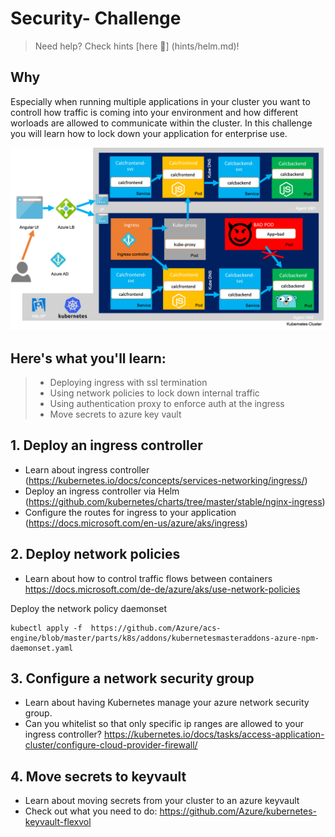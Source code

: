 # Security- Challenge
> Need help? Check hints [here :blue_book:] (hints/helm.md)!

## Why
Especially when running multiple applications in your cluster you want to controll how traffic is coming into your environment and how different worloads are allowed to communicate within the cluster. In this challenge you will learn how to lock down your application for enterprise use.

![](/img/challenge5.png)

## Here's what you'll learn:
> - Deploying ingress with ssl termination
> - Using network policies to lock down internal traffic
> - Using authentication proxy to enforce auth at the ingress
> - Move secrets to azure key vault

## 1. Deploy an ingress controller
- Learn about ingress controller (https://kubernetes.io/docs/concepts/services-networking/ingress/)
- Deploy an ingress controller via Helm (https://github.com/kubernetes/charts/tree/master/stable/nginx-ingress)
- Configure the routes for ingress to your application (https://docs.microsoft.com/en-us/azure/aks/ingress)

## 2. Deploy network policies
- Learn about how to control traffic flows between containers https://docs.microsoft.com/de-de/azure/aks/use-network-policies

Deploy the network policy daemonset
```
kubectl apply -f  https://github.com/Azure/acs-engine/blob/master/parts/k8s/addons/kubernetesmasteraddons-azure-npm-daemonset.yaml
```

## 3. Configure a network security group
- Learn about having Kubernetes manage your azure network security group. 
- Can you whitelist so that only specific ip ranges are allowed to your ingress controller?
https://kubernetes.io/docs/tasks/access-application-cluster/configure-cloud-provider-firewall/

## 4. Move secrets to keyvault
- Learn about moving secrets from your cluster to an azure keyvault
- Check out what you need to do: https://github.com/Azure/kubernetes-keyvault-flexvol